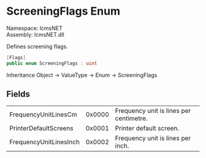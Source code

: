 # ScreeningFlags Enum

Namespace: lcmsNET  
Assembly: lcmsNET.dll

Defines screening flags.

```csharp
[Flags]
public enum ScreeningFlags : uint
```

Inheritance Object → ValueType → Enum → ScreeningFlags

## Fields

| | | |
| ---- | ----:| ---- |
| FrequencyUnitLinesCm   | 0x0000 | Frequency unit is lines per centimetre. |
| PrinterDefaultScreens  | 0x0001 | Printer default screen. |
| FrequencyUnitLinesInch | 0x0002 | Frequency unit is lines per inch. |
